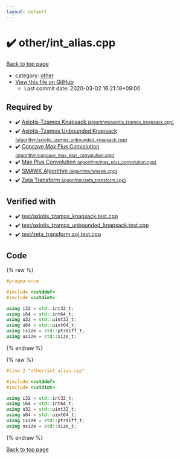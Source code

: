 ```yaml
---
layout: default
---
```


<!-- mathjax config similar to math.stackexchange -->
<script type="text/javascript" async
  src="https://cdnjs.cloudflare.com/ajax/libs/mathjax/2.7.5/MathJax.js?config=TeX-MML-AM_CHTML">
</script>
<script type="text/x-mathjax-config">
  MathJax.Hub.Config({
    TeX: { equationNumbers: { autoNumber: "AMS" }},
    tex2jax: {
      inlineMath: [ ['$','$'] ],
      processEscapes: true
    },
    "HTML-CSS": { matchFontHeight: false },
    displayAlign: "left",
    displayIndent: "2em"
  });
</script>

<script type="text/javascript" src="https://cdnjs.cloudflare.com/ajax/libs/jquery/3.4.1/jquery.min.js"></script>
<script src="https://cdn.jsdelivr.net/npm/jquery-balloon-js@1.1.2/jquery.balloon.min.js" integrity="sha256-ZEYs9VrgAeNuPvs15E39OsyOJaIkXEEt10fzxJ20+2I=" crossorigin="anonymous"></script>
<script type="text/javascript" src="../../assets/js/copy-button.js"></script>
<link rel="stylesheet" href="../../assets/css/copy-button.css" />


# :heavy_check_mark: other/int_alias.cpp

<a href="../../index.html">Back to top page</a>

* category: <a href="../../index.html#795f3202b17cb6bc3d4b771d8c6c9eaf">other</a>
* <a href="{{ site.github.repository_url }}/blob/master/other/int_alias.cpp">View this file on GitHub</a>
    - Last commit date: 2020-03-02 16:21:18+09:00




## Required by

* :heavy_check_mark: <a href="../algorithm/axiotis_tzamos_knapsack.cpp.html">Axiotis-Tzamos Knapsack <small>(algorithm/axiotis_tzamos_knapsack.cpp)</small></a>
* :heavy_check_mark: <a href="../algorithm/axiotis_tzamos_unbounded_knapsack.cpp.html">Axiotis-Tzamos Unbounded Knapsack <small>(algorithm/axiotis_tzamos_unbounded_knapsack.cpp)</small></a>
* :heavy_check_mark: <a href="../algorithm/concave_max_plus_convolution.cpp.html">Concave Max Plus Convolution <small>(algorithm/concave_max_plus_convolution.cpp)</small></a>
* :heavy_check_mark: <a href="../algorithm/max_plus_convolution.cpp.html">Max Plus Convolution <small>(algorithm/max_plus_convolution.cpp)</small></a>
* :heavy_check_mark: <a href="../algorithm/smawk.cpp.html">SMAWK Algorithm <small>(algorithm/smawk.cpp)</small></a>
* :heavy_check_mark: <a href="../algorithm/zeta_transform.cpp.html">Zeta Transform <small>(algorithm/zeta_transform.cpp)</small></a>


## Verified with

* :heavy_check_mark: <a href="../../verify/test/axiotis_tzamos_knapsack.test.cpp.html">test/axiotis_tzamos_knapsack.test.cpp</a>
* :heavy_check_mark: <a href="../../verify/test/axiotis_tzamos_unbounded_knapsack.test.cpp.html">test/axiotis_tzamos_unbounded_knapsack.test.cpp</a>
* :heavy_check_mark: <a href="../../verify/test/zeta_transform.aoj.test.cpp.html">test/zeta_transform.aoj.test.cpp</a>


## Code

<a id="unbundled"></a>
{% raw %}
```cpp
#pragma once

#include <cstddef>
#include <cstdint>

using i32 = std::int32_t;
using i64 = std::int64_t;
using u32 = std::uint32_t;
using u64 = std::uint64_t;
using isize = std::ptrdiff_t;
using usize = std::size_t;

```
{% endraw %}

<a id="bundled"></a>
{% raw %}
```cpp
#line 2 "other/int_alias.cpp"

#include <cstddef>
#include <cstdint>

using i32 = std::int32_t;
using i64 = std::int64_t;
using u32 = std::uint32_t;
using u64 = std::uint64_t;
using isize = std::ptrdiff_t;
using usize = std::size_t;

```
{% endraw %}

<a href="../../index.html">Back to top page</a>


